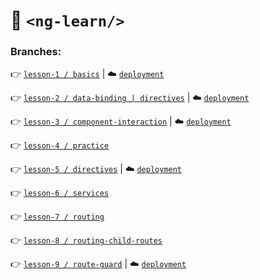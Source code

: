 # :open_file_folder: `<ng-learn/>`

### Branches:

:point_right: [`lesson-1 / basics`](https://github.com/AnjKrynskyi/ng-learn/tree/lesson-1/basics) | :cloud: [`deployment`](https://ng-lrn.web.app/)

:point_right: [`lesson-2 / data-binding | directives`](https://github.com/AnjKrynskyi/ng-learn/tree/lesson-2/data-binding) | :cloud: [`deployment`](https://ng-bind.web.app/)

:point_right: [`lesson-3 / component-interaction`](https://github.com/AnjKrynskyi/ng-learn/tree/lesson-3/component-interaction) | :cloud: [`deployment`](https://ng-interaction.web.app/)

:point_right: [`lesson-4 / practice`](https://github.com/AnjKrynskyi/ng-learn/tree/lesson-4/practice)

:point_right: [`lesson-5 / directives`](https://github.com/AnjKrynskyi/ng-learn/tree/lesson-5/directives) | :cloud: [`deployment`](https://ng-direct.web.app/)

:point_right: [`lesson-6 / services`](https://github.com/AnjKrynskyi/ng-learn/tree/lesson-6/services)

:point_right: [`lesson-7 / routing`](https://github.com/AnjKrynskyi/ng-learn/tree/lesson-7/routing)

:point_right: [`lesson-8 / routing-child-routes`](https://github.com/AnjKrynskyi/ng-learn/tree/lesson-8/routing-child-routes)

:point_right: [`lesson-9 / route-guard`](https://github.com/AnjKrynskyi/ng-learn/tree/lesson-9/route-guard) | :cloud: [`deployment`](https://shpping-list.web.app/)
